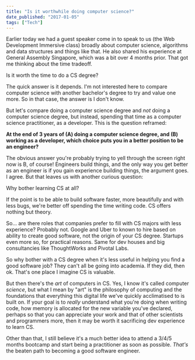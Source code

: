 ```yaml
---
title: "Is it worthwhile doing computer science?"
date_published: "2017-01-05"
tags: ["Tech"]
---
```


Earlier today we had a guest speaker come in to speak to us (the Web Development Immersive class) broadly about computer science, algorithms and data structures and things like that. He also shared his experience at General Assembly Singapore, which was a bit over 4 months prior. That got me thinking about the time tradeoff.

Is it worth the time to do a CS degree?

The quick answer is it depends. I'm not interested here to compare computer science with another bachelor's degree to try and value one more. So in that case, the answer is I don't know.

But let's compare doing a computer science degree and _not_ doing a computer science degree, but instead, spending that time as a computer science practitioner, as a developer. This is the question reframed:

**At the end of 3 years of (A) doing a computer science degree, and (B) working as a developer, which choice puts you in a better position to be an engineer?**

The obvious answer you're probably trying to yell through the screen right now is B, of course! Engineers build things, and the only way you get better as an engineer is if you gain experience building things, the argument goes. I agree. But that leaves us with another curious question:

Why bother learning CS at all?

If the point is to be able to build software faster, more beautifully and with less bugs, we're better off spending the time writing code. CS offers nothing but theory.

So... are there roles that companies prefer to fill with CS majors with less experience? Probably not. Google and Uber to known to hire based on ability to create good software, not the origin of your CS degree. Startups even more so, for practical reasons. Same for dev houses and big consultancies like ThoughtWorks and Pivotal Labs.

So why bother with a CS degree when it's less useful in helping you find a good software job? They can't all be going into academia. If they did, then ok. That's one place I imagine CS is valuable.

But then there's the _art_ of computers in CS. Yes, I know it's called computer _science_, but what I mean by "art" is the philosophy of computing and the foundations that everything this digital life we've quickly acclimatised to is built on. If your goal is to _really_ understand what you're doing when writing code, how memory is allocated for the new variable you've declared, perhaps so that you can appreciate your work and that of other scientists and programmers more, then it may be worth it sacrificing dev experience to learn CS.

Other than that, I still believe it's a much better idea to attend a 3/4/5 months bootcamp and start being a practitioner as soon as possible. _That's_ the beaten path to becoming a good software engineer.
